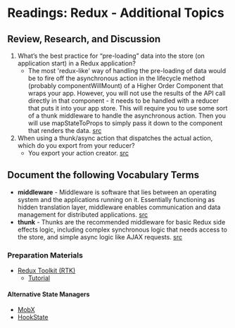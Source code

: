 # Readings: Redux - Additional Topics

## Review, Research, and Discussion

1. What’s the best practice for “pre-loading” data into the store (on application start) in a Redux application?
    - The most 'redux-like' way of handling the pre-loading of data would be to fire off the asynchronous action in the lifecycle method (probably componentWillMount) of a Higher Order Component that wraps your app. However, you will not use the results of the API call directly in that component - it needs to be handled with a reducer that puts it into your app store. This will require you to use some sort of a thunk middleware to handle the asynchronous action. Then you will use mapStateToProps to simply pass it down to the component that renders the data. [src](https://stackoverflow.com/questions/39356517/correct-way-to-pre-load-component-data-in-reactredux)
1. When using a thunk/async action that dispatches the actual action, which do you export from your reducer?
    - You export your action creator. [src](https://read.reduxbook.com/markdown/part1/04-action-creators.html)

## Document the following Vocabulary Terms

- **middleware** - Middleware is software that lies between an operating system and the applications running on it. Essentially functioning as hidden translation layer, middleware enables communication and data management for distributed applications. [src](https://azure.microsoft.com/en-us/overview/what-is-middleware/#:~:text=Middleware%20is%20software%20that%20lies,data%20management%20for%20distributed%20applications.)
- **thunk** - Thunks are the recommended middleware for basic Redux side effects logic, including complex synchronous logic that needs access to the store, and simple async logic like AJAX requests. [src](https://github.com/reduxjs/redux-thunk)

### Preparation Materials

- [Redux Toolkit (RTK)](https://redux-toolkit.js.org/)
  - [Tutorial](https://redux-toolkit.js.org/tutorials/intermediate-tutorial)

#### Alternative State Managers

- [MobX](https://mobx.js.org/getting-started.html)
- [HookState](https://hookstate.js.org/)
